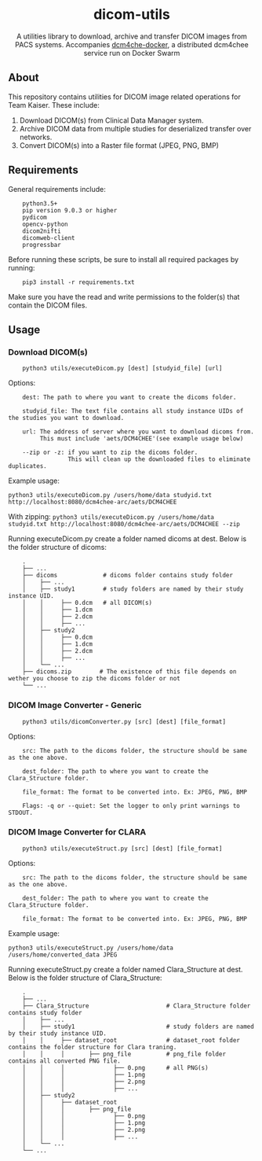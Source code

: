 <!-- prettier-ignore-start -->
<!-- markdownlint-disable -->
<div align="center">
    <h1><strong>dicom-utils</strong></h1>
    <p>A utilities library to download, archive and transfer DICOM images from PACS systems. Accompanies <a href='https://github.com/kaiser-team/dcm4che-docker'>dcm4che-docker</a>, a distributed dcm4chee service run on Docker Swarm</p>
</div>
<!-- prettier-ignore-end -->

## About

This repository contains utilities for DICOM image related operations for Team Kaiser. These include:

1. Download DICOM(s) from Clinical Data Manager system.
2. Archive DICOM data from multiple studies for deserialized transfer over networks.
3. Convert DICOM(s) into a Raster file format (JPEG, PNG, BMP)


## Requirements

General requirements include:
```
    python3.5+
    pip version 9.0.3 or higher
    pydicom
    opencv-python
    dicom2nifti
    dicomweb-client
    progressbar
```

Before running these scripts, be sure to install all required packages by running:
```
    pip3 install -r requirements.txt
```
Make sure you have the read and write permissions to the folder(s) that contain the DICOM files.

## Usage
### Download DICOM(s)

```
    python3 utils/executeDicom.py [dest] [studyid_file] [url]
```

Options:
```
    dest: The path to where you want to create the dicoms folder.

    studyid_file: The text file contains all study instance UIDs of the studies you want to download.
    
    url: The address of server where you want to download dicoms from. 
         This must include 'aets/DCM4CHEE'(see example usage below)
    
    --zip or -z: if you want to zip the dicoms folder. 
                 This will clean up the downloaded files to eliminate duplicates.
```
Example usage:

```python3 utils/executeDicom.py /users/home/data studyid.txt http://localhost:8080/dcm4chee-arc/aets/DCM4CHEE```
    
With zipping: 
```python3 utils/executeDicom.py /users/home/data studyid.txt http://localhost:8080/dcm4chee-arc/aets/DCM4CHEE --zip```
    
Running executeDicom.py create a folder named dicoms at dest. Below is the folder structure of dicoms:
```
    .
    ├── ...
    ├── dicoms             # dicoms folder contains study folder
    │    ├── ...
    │    ├── study1        # study folders are named by their study instance UID.
    │    │     ├── 0.dcm   # all DICOM(s)
    │    │     ├── 1.dcm
    │    │     ├── 2.dcm 
    │    │     ├── ...
    │    ├── study2 
    │    │     ├── 0.dcm
    │    │     ├── 1.dcm
    │    │     ├── 2.dcm 
    │    │     ├── ...
    │    └── ...
    ├── dicoms.zip        # The existence of this file depends on wether you choose to zip the dicoms folder or not
    └── ...

```
### DICOM Image Converter - Generic

```
    python3 utils/dicomConverter.py [src] [dest] [file_format]
```

Options:
```
    src: The path to the dicoms folder, the structure should be same as the one above.

    dest_folder: The path to where you want to create the Clara_Structure folder.

    file_format: The format to be converted into. Ex: JPEG, PNG, BMP
    
    Flags: -q or --quiet: Set the logger to only print warnings to STDOUT.
```


### DICOM Image Converter for CLARA

```
    python3 utils/executeStruct.py [src] [dest] [file_format]
```

Options:
```
    src: The path to the dicoms folder, the structure should be same as the one above.

    dest_folder: The path to where you want to create the Clara_Structure folder.

    file_format: The format to be converted into. Ex: JPEG, PNG, BMP
```
Example usage: 

```python3 utils/executeStruct.py /users/home/data /users/home/converted_data JPEG```
    
    
Running executeStruct.py create a folder named Clara_Structure at dest. Below is the folder structure of Clara_Structure:
``` 
    .
    ├── ...
    ├── Clara_Structure                      # Clara_Structure folder contains study folder
    │    ├── ...
    │    ├── study1                          # study folders are named by their study instance UID.
    │    │     ├── dataset_root              # dataset_root folder contains the folder structure for Clara traning.
    │    │     │       ├── png_file          # png_file folder contains all converted PNG file.
    │    │     │              ├── 0.png      # all PNG(s)
    │    │     │              ├── 1.png
    │    │     │              ├── 2.png 
    │    │     │              ├── ...
    │    ├── study2  
    │    │     ├── dataset_root
    │    │     │       ├── png_file
    │    │     │              ├── 0.png
    │    │     │              ├── 1.png
    │    │     │              ├── 2.png 
    │    │     │              ├── ...
    │    └── ...
    └── ...
```
